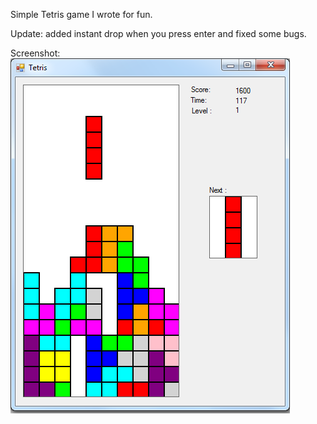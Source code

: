 Simple Tetris game I wrote for fun.

Update: added instant drop when you press enter and fixed some bugs.   

Screenshot:
![my image](https://github.com/TCAU/Tetris/blob/master/img/screenshot.png?raw=true)
